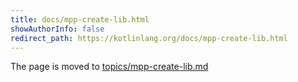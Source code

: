 ```yaml
---
title: docs/mpp-create-lib.html
showAuthorInfo: false
redirect_path: https://kotlinlang.org/docs/mpp-create-lib.html
---
```


The page is moved to [topics/mpp-create-lib.md](docs/topics/mpp-create-lib.md)
